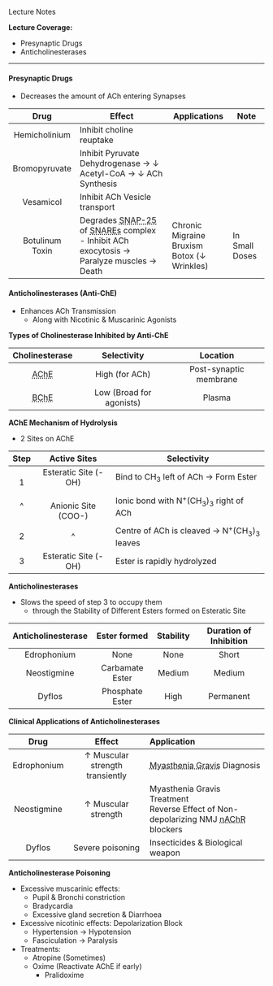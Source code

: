 Lecture Notes

**Lecture Coverage:**
- Presynaptic Drugs
- Anticholinesterases

---
#### **Presynaptic Drugs**
- Decreases the amount of ACh entering Synapses

|    **Drug**     | **Effect**                                                                                                                                                                                                                                                  | Applications                                      | Note           |
| :-------------: | ----------------------------------------------------------------------------------------------------------------------------------------------------------------------------------------------------------------------------------------------------------- | ------------------------------------------------- | -------------- |
|  Hemicholinium  | Inhibit choline reuptake                                                                                                                                                                                                                                    |                                                   |                |
|  Bromopyruvate  | Inhibit Pyruvate Dehydrogenase → ↓ Acetyl-CoA → ↓ ACh Synthesis                                                                                                                                                                                             |                                                   |                |
|    Vesamicol    | Inhibit ACh Vesicle transport                                                                                                                                                                                                                               |                                                   |                |
| Botulinum Toxin | Degrades <abbr Title="Synaptosome-Associated Protein of 25,000 Daltons">SNAP-25</abbr> of <abbr Title="Soluble N-ethylmaleimide-sensitive fusion protein Attachment REceptors">SNAREs</abbr> complex<br>- Inhibit ACh exocytosis → Paralyze muscles → Death | Chronic Migraine<br>Bruxism<br>Botox (↓ Wrinkles) | In Small Doses |


#### **Anticholinesterases (Anti-ChE)**
- Enhances ACh Transmission
	- Along with Nicotinic & Muscarinic Agonists

**Types of Cholinesterase Inhibited by Anti-ChE**

|               **Cholinesterase**                |     **Selectivity**      |      **Location**      |
| :---------------------------------------------: | :----------------------: | :--------------------: |
| <abbr Title="Acetylcholinesterase">AChE</abbr>  |      High (for ACh)      | Post-synaptic membrane |
| <abbr Title="Butyrylcholinesterase">BChE</abbr> | Low (Broad for agonists) |         Plasma         |

**AChE Mechanism of Hydrolysis**
- 2 Sites on AChE

| **Step** |    **Active Sites**     | **Selectivity**                                                             |
| :------: | :---------------------: | --------------------------------------------------------------------------- |
|  <br>1   |  Esteratic Site (-OH)   | Bind to CH<sub>3</sub> left of ACh → Form Ester                             |
|    ^     | <br>Anionic Site (COO-) | Ionic bond with N<sup>+</sup>(CH<sub>3</sub>)<sub>3</sub> right of ACh      |
|    2     |            ^            | Centre of ACh is cleaved → N<sup>+</sup>(CH<sub>3</sub>)<sub>3</sub> leaves |
|    3     |  Esteratic Site (-OH)   | Ester is rapidly hydrolyzed                                                 |

**Anticholinesterases**
- Slows the speed of step 3 to occupy them
	- through the Stability of Different Esters formed on Esteratic Site

| **Anticholinesterase** | **Ester formed** | Stability | **Duration of Inhibition** |
| :--------------------: | :--------------: | :-------: | :------------------------: |
|      Edrophonium       |       None       |   None    |           Short            |
|      Neostigmine       | Carbamate Ester  |  Medium   |           Medium           |
|         Dyflos         | Phosphate Ester  |   High    |         Permanent          |

**Clinical Applications of Anticholinesterases**

|  **Drug**   |           **Effect**            | **Application**                                                                                                                  |
| :---------: | :-----------------------------: | :------------------------------------------------------------------------------------------------------------------------------- |
| Edrophonium | ↑ Muscular strength transiently | <abbr Title="Muscle Weakness due to ↓ NMJ Nicotinic ACh Receptors">Myasthenia Gravis</abbr> Diagnosis                            |
| Neostigmine |       ↑ Muscular strength       | Myasthenia Gravis Treatment<br>Reverse Effect of Non-depolarizing NMJ <abbr Title="Nicotinic ACh Receptor">nAChR</abbr> blockers |
|   Dyflos    |        Severe poisoning         | Insecticides & Biological weapon                                                                                                 |

**Anticholinesterase Poisoning**
- Excessive muscarinic effects:
	- Pupil & Bronchi constriction
	- Bradycardia
	- Excessive gland secretion & Diarrhoea
- Excessive nicotinic effects: Depolarization Block
	- Hypertension → Hypotension
	- Fasciculation → Paralysis
- Treatments:
	- Atropine (Sometimes)
	- Oxime (Reactivate AChE if early)
		- Pralidoxime